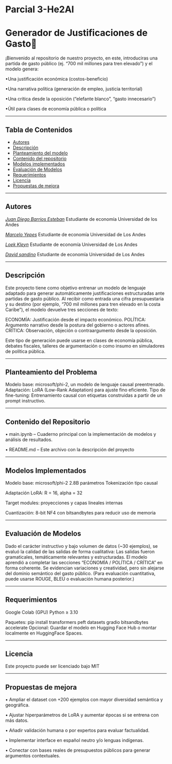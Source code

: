 # Parcial 3-He2AI
# Generador de Justificaciones de Gasto🚀

¡Bienvenido al repositorio de nuestro proyecto, en este, introduciras una partida de gasto público (ej. “700 mil millones para tren elevado”) y el modelo genera:

•Una justificación económica (costos-beneficio)

•Una narrativa política (generación de empleo, justicia territorial)

•Una crítica desde la oposición (“elefante blanco”, “gasto innecesario”)

•Útil para clases de economía pública o política

---
## Tabla de Contenidos
- [Autores](#autores)
- [Descripción](#descripción)
- [Planteamiento del modelo](#planteamiento-del-modelo)
- [Contenido del repositorio](#contenido-del-repositorio)
- [Modelos implementados](#modelos-implementados)
- [Evaluación de Modelos](#evaluación-de-modelos)
- [Requerimientos](#requerimientos)
- [Licencia](#licencia)
- [Propuestas de mejora](#propuesta-de-mejora)

---
## Autores

[*Juan Diego Barrios Esteban*](https://www.linkedin.com/in/juandiegobarriosesteban)
Estudiante de economía Universidad de los Andes 

[*Marcelo Yepes*](https://www.linkedin.com/in/marceloyepesa)
Estudiante de economía Universidad de Los Andes

[*Loek Kleyn*]()
Estudiante de economía Universidad de Los Andes

[*David sandino*]()
Estudiante de economía Universidad de Los Andes

---
## Descripción

Este proyecto tiene como objetivo entrenar un modelo de lenguaje adaptado para generar automáticamente justificaciones estructuradas ante partidas de gasto público. Al recibir como entrada una cifra presupuestaria y su destino (por ejemplo, “700 mil millones para tren elevado en la costa Caribe”), el modelo devuelve tres secciones de texto:

ECONOMÍA: Justificación desde el impacto económico.
POLÍTICA: Argumento narrativo desde la postura del gobierno o actores afines.
CRÍTICA: Observación, objeción o contraargumento desde la oposición.

Este tipo de generación puede usarse en clases de economía pública, debates fiscales, talleres de argumentación o como insumo en simuladores de política pública.

---
## Planteamiento del Problema

Modelo base: microsoft/phi-2, un modelo de lenguaje causal preentrenado.
Adaptación: LoRA (Low-Rank Adaptation) para ajuste fino eficiente.
Tipo de fine-tuning: Entrenamiento causal con etiquetas construidas a partir de un prompt instructivo.

---
## Contenido del Repositorio
	
 •	main.ipynb – Cuaderno principal con la implementación de modelos y análisis de resultados.
	
 •	README.md – Este archivo con la descripción del proyecto
 
---
## Modelos Implementados

Modelo base: microsoft/phi-2
2.8B parámetros
Tokenización tipo causal

Adaptación LoRA:
R = 16, alpha = 32

Target modules: proyecciones y capas lineales internas

Cuantización:
8-bit NF4 con bitsandbytes para reducir uso de memoria

---
## Evaluación de Modelos

Dado el carácter instructivo y bajo volumen de datos (~30 ejemplos), se evaluó la calidad de las salidas de forma cualitativa:
Las salidas fueron gramaticales, temáticamente relevantes y estructuradas.
El modelo aprendió a completar las secciones “ECONOMÍA / POLÍTICA / CRÍTICA” en forma coherente.
Se evidencian variaciones y creatividad, pero sin alejarse del dominio semántico del gasto público.
(Para evaluación cuantitativa, puede usarse ROUGE, BLEU o evaluación humana posterior.)

---
## Requerimientos
Google Colab (GPU)
Python ≥ 3.10

Paquetes:
pip install transformers peft datasets gradio bitsandbytes accelerate
Opcional: Guardar el modelo en Hugging Face Hub o montar localmente en HuggingFace Spaces.

---
## Licencia

Este proyecto puede ser licenciado bajo MIT 

---
## Propuestas de mejora

 •	Ampliar el dataset con +200 ejemplos con mayor diversidad semántica y geográfica.
 
 •	Ajustar hiperparámetros de LoRA y aumentar épocas si se entrena con más datos.
 
 •	Añadir validación humana o por expertos para evaluar factualidad.
 
 •	Implementar interface en español neutro y/o lenguas indígenas.
 
 •	Conectar con bases reales de presupuestos públicos para generar argumentos contextuales.
